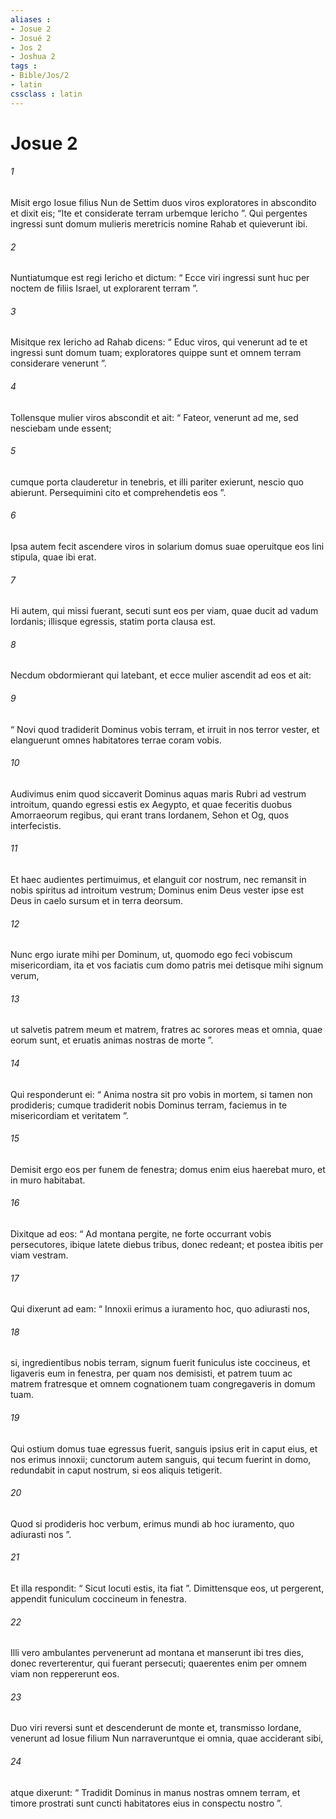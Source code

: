 ```yaml
---
aliases : 
- Josue 2
- Josué 2
- Jos 2
- Joshua 2
tags : 
- Bible/Jos/2
- latin
cssclass : latin
---
```


# Josue 2

###### 1
Misit ergo Iosue filius Nun de Settim duos viros exploratores in abscondito et dixit eis; “Ite et considerate terram urbemque Iericho ”. Qui pergentes ingressi sunt domum mulieris meretricis nomine Rahab et quieverunt ibi. 
###### 2
Nuntiatumque est regi Iericho et dictum: “ Ecce viri ingressi sunt huc per noctem de filiis Israel, ut explorarent terram ”. 
###### 3
Misitque rex Iericho ad Rahab dicens: “ Educ viros, qui venerunt ad te et ingressi sunt domum tuam; exploratores quippe sunt et omnem terram considerare venerunt ”. 
###### 4
Tollensque mulier viros abscondit et ait: “ Fateor, venerunt ad me, sed nesciebam unde essent; 
###### 5
cumque porta clauderetur in tenebris, et illi pariter exierunt, nescio quo abierunt. Persequimini cito et comprehendetis eos ”. 
###### 6
Ipsa autem fecit ascendere viros in solarium domus suae operuitque eos lini stipula, quae ibi erat. 
###### 7
Hi autem, qui missi fuerant, secuti sunt eos per viam, quae ducit ad vadum Iordanis; illisque egressis, statim porta clausa est.
###### 8
Necdum obdormierant qui latebant, et ecce mulier ascendit ad eos et ait: 
###### 9
“ Novi quod tradiderit Dominus vobis terram, et irruit in nos terror vester, et elanguerunt omnes habitatores terrae coram vobis. 
###### 10
Audivimus enim quod siccaverit Dominus aquas maris Rubri ad vestrum introitum, quando egressi estis ex Aegypto, et quae feceritis duobus Amorraeorum regibus, qui erant trans Iordanem, Sehon et Og, quos interfecistis. 
###### 11
Et haec audientes pertimuimus, et elanguit cor nostrum, nec remansit in nobis spiritus ad introitum vestrum; Dominus enim Deus vester ipse est Deus in caelo sursum et in terra deorsum. 
###### 12
Nunc ergo iurate mihi per Dominum, ut, quomodo ego feci vobiscum misericordiam, ita et vos faciatis cum domo patris mei detisque mihi signum verum, 
###### 13
ut salvetis patrem meum et matrem, fratres ac sorores meas et omnia, quae eorum sunt, et eruatis animas nostras de morte ”. 
###### 14
Qui responderunt ei: “ Anima nostra sit pro vobis in mortem, si tamen non prodideris; cumque tradiderit nobis Dominus terram, faciemus in te misericordiam et veritatem ”. 
###### 15
Demisit ergo eos per funem de fenestra; domus enim eius haerebat muro, et in muro habitabat. 
###### 16
Dixitque ad eos: “ Ad montana pergite, ne forte occurrant vobis persecutores, ibique latete diebus tribus, donec redeant; et postea ibitis per viam vestram. 
###### 17
Qui dixerunt ad eam: “ Innoxii erimus a iuramento hoc, quo adiurasti nos, 
###### 18
si, ingredientibus nobis terram, signum fuerit funiculus iste coccineus, et ligaveris eum in fenestra, per quam nos demisisti, et patrem tuum ac matrem fratresque et omnem cognationem tuam congregaveris in domum tuam. 
###### 19
Qui ostium domus tuae egressus fuerit, sanguis ipsius erit in caput eius, et nos erimus innoxii; cunctorum autem sanguis, qui tecum fuerint in domo, redundabit in caput nostrum, si eos aliquis tetigerit. 
###### 20
Quod si prodideris hoc verbum, erimus mundi ab hoc iuramento, quo adiurasti nos ”. 
###### 21
Et illa respondit: “ Sicut locuti estis, ita fiat ”. Dimittensque eos, ut pergerent, appendit funiculum coccineum in fenestra.
###### 22
Illi vero ambulantes pervenerunt ad montana et manserunt ibi tres dies, donec reverterentur, qui fuerant persecuti; quaerentes enim per omnem viam non reppererunt eos. 
###### 23
Duo viri reversi sunt et descenderunt de monte et, transmisso Iordane, venerunt ad Iosue filium Nun narraveruntque ei omnia, quae acciderant sibi, 
###### 24
atque dixerunt: “ Tradidit Dominus in manus nostras omnem terram, et timore prostrati sunt cuncti habitatores eius in conspectu nostro ”.
